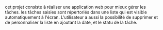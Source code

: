 cet projet consiste à réaliser une application web pour mieux gérer les tâches.
les tâches saisies sont répertoriés dans une liste qui est visible automatiquement à l'écran. 
L'utilisateur a aussi la possibilité de supprimer et de personnaliser la liste en ajoutant la date, et le statu de la tâche.
